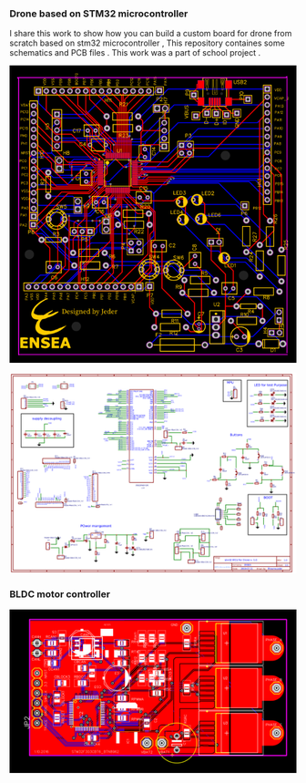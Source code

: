 ### Drone based on STM32  microcontroller 

I share this work  to show how you can build a custom board for drone from scratch based on stm32 microcontroller ,
This repository  containes some schematics and PCB files . This work was a part of school project . 



![](https://github.com/rhoumajeder/stm32-For-Drone/blob/master/Drone_PCB_STM32_MCU.png)

![](https://github.com/rhoumajeder/stm32-For-Drone/blob/master/Drone%20_Schematic_STM32_MCU.png)


### BLDC motor controller 

![](https://github.com/rhoumajeder/stm32-For-Drone/blob/master/BLDC_MOTOR_CONTROLLER_pcb.png)
